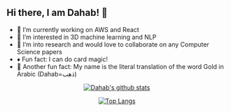 ## Hi there, I am Dahab! 👋

- 🔭 I’m currently working on AWS and React
- 🤔 I’m interested in 3D machine learning and NLP
- 👯 I’m into research and would love to collaborate on any Computer Science papers
- :diamonds: Fun fact: I can do card magic!
- :crown: Another fun fact: My name is the literal translation of the word Gold in Arabic (Dahab=ذهب)


<div align="center">
  
[![Dahab's github stats](https://github-readme-stats.vercel.app/api?username=goldshakil&show_icons=true&theme=react&custom_title=Stats)](https://github.com/anuraghazra/github-readme-stats)

</div>

<div align="center">
  
[![Top Langs](https://github-readme-stats.vercel.app/api/top-langs/?username=goldshakil&theme=react&layout=compact)](https://github.com/anuraghazra/github-readme-stats)
</div>

<!--
**goldshakil/goldshakil** is a ✨ _special_ ✨ repository because its `README.md` (this file) appears on your GitHub profile.

Here are some ideas to get you started:


- 🔭 I’m currently working on ...
- 🌱 I’m currently learning ...
- 👯 I’m looking to collaborate on ...
- 🤔 I’m looking for help with ...
- 💬 Ask me about ...
- 📫 How to reach me: ...
- 😄 Pronouns: ...
- ⚡ Fun fact: ...
-->
